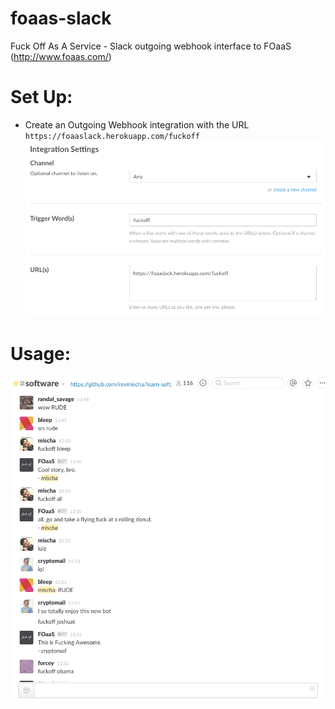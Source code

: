 # foaas-slack
Fuck Off As A Service - Slack outgoing webhook interface to FOaaS (http://www.foaas.com/)

# Set Up:
* Create an Outgoing Webhook integration with the URL `https://foaaslack.herokuapp.com/fuckoff`
![Webhook Configuration](screenshots/webhook_config.png)

# Usage:
![Usage](screenshots/usage.png)

